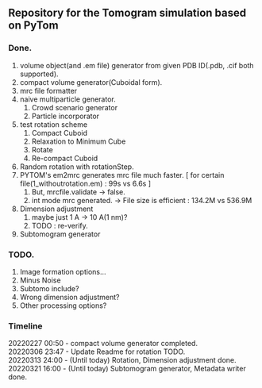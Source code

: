 ## Repository for the Tomogram simulation based on PyTom

### Done.
1. volume object(and .em file) generator from given PDB ID(.pdb, .cif both supported).   
2. compact volume generator(Cuboidal form).   
3. mrc file formatter
4. naive multiparticle generator.   
   1. Crowd scenario generator
   2. Particle incorporator
5. test rotation scheme   
   1. Compact Cuboid
   2. Relaxation to Minimum Cube
   3. Rotate
   4. Re-compact Cuboid
6. Random rotation with rotationStep.
7. PYTOM's em2mrc generates mrc file much faster. [ for certain file(1_withoutrotation.em) : 99s vs 6.6s ]
   1. But, mrcfile.validate -> false.
   2. int mode mrc generated. -> File size is efficient : 134.2M vs 536.9M
8. Dimension adjustment
   1. maybe just 1 A -> 10 A(1 nm)?
   2. TODO : re-verify.
9. Subtomogram generator


### TODO.   
1. Image formation options...
2. Minus Noise
3. Subtomo include?
4. Wrong dimension adjustment?
5. Other processing options?

### Timeline
20220227 00:50 - compact volume generator completed.      
20220306 23:47 - Update Readme for rotation TODO.   
20220313 24:00 - (Until today) Rotation, Dimension adjustment done.   
20220321 16:00 - (Until today) Subtomogram generator, Metadata writer done.
